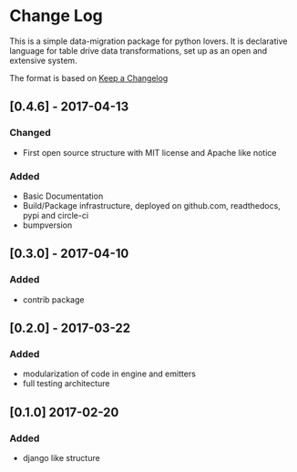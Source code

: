 # Change Log
This is a simple data-migration package for python lovers. It is declarative language for table drive data transformations, set up as an open and extensive system.

The format is based on [Keep a Changelog](http://keepachangelog.com/)

## [0.4.6] - 2017-04-13
### Changed
- First open source structure with MIT license and Apache like notice

### Added
- Basic Documentation
- Build/Package infrastructure, deployed on github.com, readthedocs, pypi and circle-ci
- bumpversion

## [0.3.0] - 2017-04-10
### Added
- contrib package

## [0.2.0] - 2017-03-22
### Added
- modularization of code in engine and emitters
- full testing architecture

## [0.1.0] 2017-02-20
### Added
- django like structure
